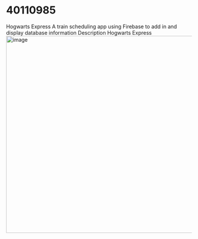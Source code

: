 # 40110985
Hogwarts Express
A train scheduling app using Firebase to add in and display database information
Description
Hogwarts Express
<img width="537" alt="image" src="https://github.com/Prasanna2222/40110985/assets/109851979/2561934d-21a7-4021-b034-27e1df6ddb42">
